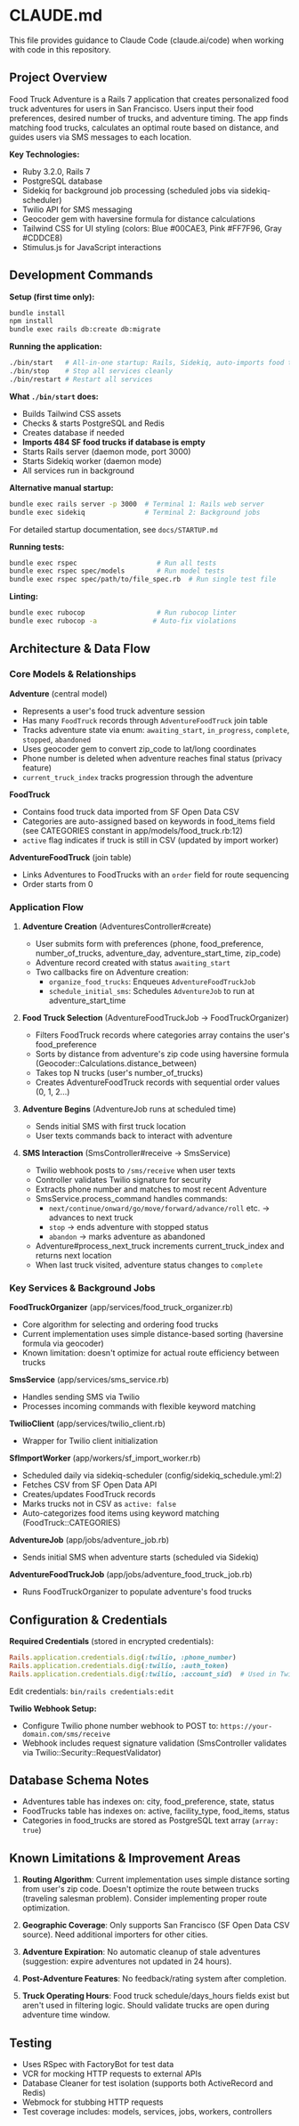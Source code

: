 # CLAUDE.md

This file provides guidance to Claude Code (claude.ai/code) when working with code in this repository.

## Project Overview

Food Truck Adventure is a Rails 7 application that creates personalized food truck adventures for users in San Francisco. Users input their food preferences, desired number of trucks, and adventure timing. The app finds matching food trucks, calculates an optimal route based on distance, and guides users via SMS messages to each location.

**Key Technologies:**
- Ruby 3.2.0, Rails 7
- PostgreSQL database
- Sidekiq for background job processing (scheduled jobs via sidekiq-scheduler)
- Twilio API for SMS messaging
- Geocoder gem with haversine formula for distance calculations
- Tailwind CSS for UI styling (colors: Blue #00CAE3, Pink #FF7F96, Gray #CDDCE8)
- Stimulus.js for JavaScript interactions

## Development Commands

**Setup (first time only):**
```bash
bundle install
npm install
bundle exec rails db:create db:migrate
```

**Running the application:**
```bash
./bin/start   # All-in-one startup: Rails, Sidekiq, auto-imports food trucks (recommended)
./bin/stop    # Stop all services cleanly
./bin/restart # Restart all services
```

**What `./bin/start` does:**
- Builds Tailwind CSS assets
- Checks & starts PostgreSQL and Redis
- Creates database if needed
- **Imports 484 SF food trucks if database is empty**
- Starts Rails server (daemon mode, port 3000)
- Starts Sidekiq worker (daemon mode)
- All services run in background

**Alternative manual startup:**
```bash
bundle exec rails server -p 3000  # Terminal 1: Rails web server
bundle exec sidekiq               # Terminal 2: Background jobs
```

For detailed startup documentation, see `docs/STARTUP.md`

**Running tests:**
```bash
bundle exec rspec                    # Run all tests
bundle exec rspec spec/models        # Run model tests
bundle exec rspec spec/path/to/file_spec.rb  # Run single test file
```

**Linting:**
```bash
bundle exec rubocop                  # Run rubocop linter
bundle exec rubocop -a              # Auto-fix violations
```

## Architecture & Data Flow

### Core Models & Relationships

**Adventure** (central model)
- Represents a user's food truck adventure session
- Has many `FoodTruck` records through `AdventureFoodTruck` join table
- Tracks adventure state via enum: `awaiting_start`, `in_progress`, `complete`, `stopped`, `abandoned`
- Uses geocoder gem to convert zip_code to lat/long coordinates
- Phone number is deleted when adventure reaches final status (privacy feature)
- `current_truck_index` tracks progression through the adventure

**FoodTruck**
- Contains food truck data imported from SF Open Data CSV
- Categories are auto-assigned based on keywords in food_items field (see CATEGORIES constant in app/models/food_truck.rb:12)
- `active` flag indicates if truck is still in CSV (updated by import worker)

**AdventureFoodTruck** (join table)
- Links Adventures to FoodTrucks with an `order` field for route sequencing
- Order starts from 0

### Application Flow

1. **Adventure Creation** (AdventuresController#create)
   - User submits form with preferences (phone, food_preference, number_of_trucks, adventure_day, adventure_start_time, zip_code)
   - Adventure record created with status `awaiting_start`
   - Two callbacks fire on Adventure creation:
     - `organize_food_trucks`: Enqueues `AdventureFoodTruckJob`
     - `schedule_initial_sms`: Schedules `AdventureJob` to run at adventure_start_time

2. **Food Truck Selection** (AdventureFoodTruckJob → FoodTruckOrganizer)
   - Filters FoodTruck records where categories array contains the user's food_preference
   - Sorts by distance from adventure's zip code using haversine formula (Geocoder::Calculations.distance_between)
   - Takes top N trucks (user's number_of_trucks)
   - Creates AdventureFoodTruck records with sequential order values (0, 1, 2...)

3. **Adventure Begins** (AdventureJob runs at scheduled time)
   - Sends initial SMS with first truck location
   - User texts commands back to interact with adventure

4. **SMS Interaction** (SmsController#receive → SmsService)
   - Twilio webhook posts to `/sms/receive` when user texts
   - Controller validates Twilio signature for security
   - Extracts phone number and matches to most recent Adventure
   - SmsService.process_command handles commands:
     - `next/continue/onward/go/move/forward/advance/roll` etc. → advances to next truck
     - `stop` → ends adventure with stopped status
     - `abandon` → marks adventure as abandoned
   - Adventure#process_next_truck increments current_truck_index and returns next location
   - When last truck visited, adventure status changes to `complete`

### Key Services & Background Jobs

**FoodTruckOrganizer** (app/services/food_truck_organizer.rb)
- Core algorithm for selecting and ordering food trucks
- Current implementation uses simple distance-based sorting (haversine formula via geocoder)
- Known limitation: doesn't optimize for actual route efficiency between trucks

**SmsService** (app/services/sms_service.rb)
- Handles sending SMS via Twilio
- Processes incoming commands with flexible keyword matching

**TwilioClient** (app/services/twilio_client.rb)
- Wrapper for Twilio client initialization

**SfImportWorker** (app/workers/sf_import_worker.rb)
- Scheduled daily via sidekiq-scheduler (config/sidekiq_schedule.yml:2)
- Fetches CSV from SF Open Data API
- Creates/updates FoodTruck records
- Marks trucks not in CSV as `active: false`
- Auto-categorizes food items using keyword matching (FoodTruck::CATEGORIES)

**AdventureJob** (app/jobs/adventure_job.rb)
- Sends initial SMS when adventure starts (scheduled via Sidekiq)

**AdventureFoodTruckJob** (app/jobs/adventure_food_truck_job.rb)
- Runs FoodTruckOrganizer to populate adventure's food trucks

## Configuration & Credentials

**Required Credentials** (stored in encrypted credentials):
```ruby
Rails.application.credentials.dig(:twilio, :phone_number)
Rails.application.credentials.dig(:twilio, :auth_token)
Rails.application.credentials.dig(:twilio, :account_sid)  # Used in TwilioClient
```

Edit credentials: `bin/rails credentials:edit`

**Twilio Webhook Setup:**
- Configure Twilio phone number webhook to POST to: `https://your-domain.com/sms/receive`
- Webhook includes request signature validation (SmsController validates via Twilio::Security::RequestValidator)

## Database Schema Notes

- Adventures table has indexes on: city, food_preference, state, status
- FoodTrucks table has indexes on: active, facility_type, food_items, status
- Categories in food_trucks are stored as PostgreSQL text array (`array: true`)

## Known Limitations & Improvement Areas

1. **Routing Algorithm**: Current implementation uses simple distance sorting from user's zip code. Doesn't optimize the route between trucks (traveling salesman problem). Consider implementing proper route optimization.

2. **Geographic Coverage**: Only supports San Francisco (SF Open Data CSV source). Need additional importers for other cities.

3. **Adventure Expiration**: No automatic cleanup of stale adventures (suggestion: expire adventures not updated in 24 hours).

4. **Post-Adventure Features**: No feedback/rating system after completion.

5. **Truck Operating Hours**: Food truck schedule/days_hours fields exist but aren't used in filtering logic. Should validate trucks are open during adventure time window.

## Testing

- Uses RSpec with FactoryBot for test data
- VCR for mocking HTTP requests to external APIs
- Database Cleaner for test isolation (supports both ActiveRecord and Redis)
- Webmock for stubbing HTTP requests
- Test coverage includes: models, services, jobs, workers, controllers
